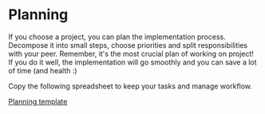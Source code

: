 # Planning

If you choose a project, you can plan the implementation process. Decompose it into small steps, choose priorities and split responsibilities with your peer.
Remember, it's the most crucial plan of working on project! If you do it well, the implementation will go smoothly and you can save a lot of time (and health :)

Copy the following spreadsheet to keep your tasks and manage workflow.

[Planning template](https://docs.google.com/spreadsheets/d/1afr3uwBXAYxXkrcDo0_bNAQP_PzjrPdBgKOOSlhroEs/edit?usp=sharing)
